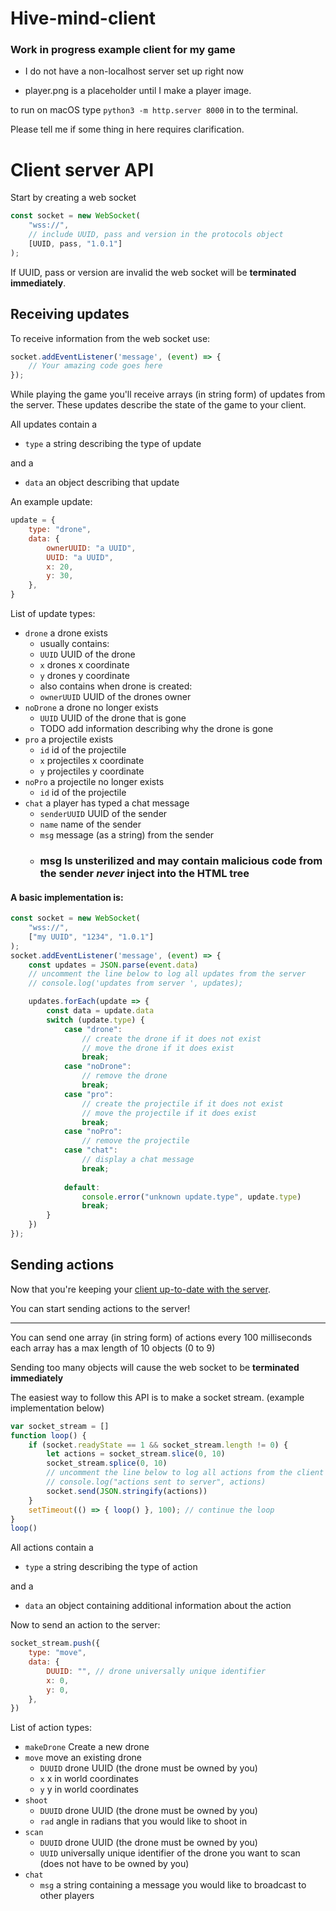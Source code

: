 # Hive-mind-client

### Work in progress example client for my game

- I do not have a non-localhost server set up right now

- player.png is a placeholder until I make a player image.

to run on macOS type `python3 -m http.server 8000` in to the terminal.

Please tell me if some thing in here requires clarification.

# Client server API

Start by creating a web socket
```js
const socket = new WebSocket(
    "wss://",
    // include UUID, pass and version in the protocols object
    [UUID, pass, "1.0.1"]
);
```
If UUID, pass or version are invalid the web socket will be **terminated immediately**.

## Receiving updates

To receive information from the web socket use:
```js
socket.addEventListener('message', (event) => {
    // Your amazing code goes here
});
```

While playing the game you'll receive arrays (in string form) of updates from the server.
These updates describe the state of the game to your client.

All updates contain a

* `type` a string describing the type of update

and a

* `data` an object describing that update

An example update:
```js
update = {
    type: "drone",
    data: {
        ownerUUID: "a UUID",
        UUID: "a UUID",
        x: 20,
        y: 30,
    },
}
```

List of update types:

* `drone` a drone exists
    * usually contains:
    * `UUID` UUID of the drone
    * `x` drones x coordinate
    * `y` drones y coordinate
    * also contains when drone is created:
    * `ownerUUID` UUID of the drones owner
* `noDrone` a drone no longer exists 
    * `UUID` UUID of the drone that is gone
    * TODO add information describing why the drone is gone
* `pro` a projectile exists
    * `id` id of the projectile
    * `x` projectiles x coordinate
    * `y` projectiles y coordinate
* `noPro` a projectile no longer exists
    * `id` id of the projectile
* `chat` a player has typed a chat message
    * `senderUUID` UUID of the sender
    * `name` name of the sender
    * `msg` message (as a string) from the sender
    * ### msg Is unsterilized and may contain malicious code from the sender ***never* inject into the HTML tree**

#### A basic implementation is:

```js
const socket = new WebSocket(
    "wss://",
    ["my UUID", "1234", "1.0.1"]
);
socket.addEventListener('message', (event) => {
    const updates = JSON.parse(event.data)
    // uncomment the line below to log all updates from the server
    // console.log('updates from server ', updates);

    updates.forEach(update => {
        const data = update.data
        switch (update.type) {
            case "drone":
                // create the drone if it does not exist
                // move the drone if it does exist
                break;
            case "noDrone":
                // remove the drone
                break;
            case "pro":
                // create the projectile if it does not exist
                // move the projectile if it does exist
                break;
            case "noPro":
                // remove the projectile
            case "chat":
                // display a chat message
                break;
        
            default:
                console.error("unknown update.type", update.type)
                break;
        }
    })
});
```

## Sending actions

Now that you're keeping your [client up-to-date with the server](#receiving-updates).

You can start sending actions to the server!

--- 

You can send one array (in string form) of actions every 100 milliseconds each array has a max length of 10 objects (0 to 9)

Sending too many objects will cause the web socket to be **terminated immediately**

The easiest way to follow this API is to make a socket stream. (example implementation below)

```js
var socket_stream = []
function loop() {
    if (socket.readyState == 1 && socket_stream.length != 0) {
        let actions = socket_stream.slice(0, 10)
        socket_stream.splice(0, 10)
        // uncomment the line below to log all actions from the client
        // console.log("actions sent to server", actions)
        socket.send(JSON.stringify(actions))
    }
    setTimeout(() => { loop() }, 100); // continue the loop
}
loop()
```

All actions contain a

* `type` a string describing the type of action

and a

* `data` an object containing additional information about the action

Now to send an action to the server:

```js
socket_stream.push({
    type: "move",
    data: {
        DUUID: "", // drone universally unique identifier
        x: 0,
        y: 0,
    },
})
```

List of action types:

* `makeDrone` Create a new drone
* `move` move an existing drone
    * `DUUID` drone UUID (the drone must be owned by you)
    * `x` x in world coordinates
    * `y` y in world coordinates
* `shoot`
    * `DUUID` drone UUID (the drone must be owned by you)
    * `rad` angle in radians that you would like to shoot in
* `scan`
    * `DUUID` drone UUID (the drone must be owned by you)
    * `UUID` universally unique identifier of the drone you want to scan (does not have to be owned by you)
* `chat`
    * `msg` a string containing a message you would like to broadcast to other players
